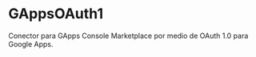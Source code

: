 GAppsOAuth1
===========

Conector para GApps Console Marketplace por medio de OAuth 1.0 para Google Apps.